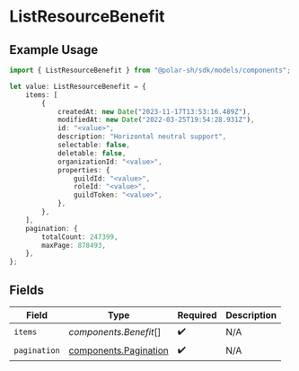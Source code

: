 # ListResourceBenefit

## Example Usage

```typescript
import { ListResourceBenefit } from "@polar-sh/sdk/models/components";

let value: ListResourceBenefit = {
    items: [
        {
            createdAt: new Date("2023-11-17T13:53:16.489Z"),
            modifiedAt: new Date("2022-03-25T19:54:28.931Z"),
            id: "<value>",
            description: "Horizontal neutral support",
            selectable: false,
            deletable: false,
            organizationId: "<value>",
            properties: {
                guildId: "<value>",
                roleId: "<value>",
                guildToken: "<value>",
            },
        },
    ],
    pagination: {
        totalCount: 247399,
        maxPage: 878493,
    },
};
```

## Fields

| Field                                                          | Type                                                           | Required                                                       | Description                                                    |
| -------------------------------------------------------------- | -------------------------------------------------------------- | -------------------------------------------------------------- | -------------------------------------------------------------- |
| `items`                                                        | *components.Benefit*[]                                         | :heavy_check_mark:                                             | N/A                                                            |
| `pagination`                                                   | [components.Pagination](../../models/components/pagination.md) | :heavy_check_mark:                                             | N/A                                                            |